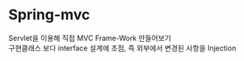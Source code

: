 # Spring-mvc

Servlet을 이용해 직접 MVC Frame-Work 만들어보기<br>
구현클래스 보다 interface 설계에 초점, 즉 외부에서 변경된 사항을 Injection <br>
